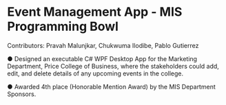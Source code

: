 # Event Management App - MIS Programming Bowl
<p>Contributors: Pravah Malunjkar, Chukwuma Ilodibe, Pablo Gutierrez</p>
<p>● Designed an executable C# WPF Desktop App for the Marketing Department, Price College of Business, where the stakeholders could add, edit, and delete details of any upcoming events in the college.</p>
<p>● Awarded 4th place (Honorable Mention Award) by the MIS Department Sponsors.</p>
